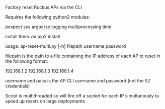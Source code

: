 Factory reset Ruckus APs via the CLI

Requires the following python2 modules:

pexpect
sys
argparse
logging
multiprocessing
time

install them via pip2 install <module>



usage: ap-reset-multi.py [-h] filepath username password

filepath is the path to a file containing the IP address of each AP to reset in the following format:

192.168.1.2
192.168.1.3
192.168.1.4

username and pass is the AP CLI username and password (not the SZ credentials) 

Script is multithreaded so will fire off a socket for each IP simultanously to speed up resets on large deployments
